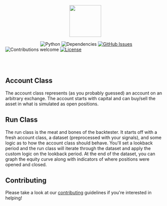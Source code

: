 <p align="center"><img src="https://raw.githubusercontent.com/Crypto-AI/Gemini/master/media/gemini-logo.png" width="100px"><p>

&nbsp;&nbsp;&nbsp;&nbsp;&nbsp;&nbsp;&nbsp;&nbsp;&nbsp;&nbsp;&nbsp;&nbsp;&nbsp;
&nbsp;&nbsp;&nbsp;&nbsp;&nbsp;&nbsp;&nbsp;&nbsp;&nbsp;&nbsp;&nbsp;&nbsp;&nbsp;
![Python](https://img.shields.io/badge/python-v2.7%20%2F%20v3.6-blue.svg)
![Dependencies](https://img.shields.io/badge/dependencies-up%20to%20date-brightgreen.svg)
[![GitHub Issues](https://img.shields.io/github/issues/Crypto-AI/Gemini.svg)](https://github.com/anfederico/flaskex/issues)
![Contributions welcome](https://img.shields.io/badge/contributions-welcome-orange.svg)
[![License](https://img.shields.io/badge/license-MIT-blue.svg)](https://opensource.org/licenses/MIT)

<br><br>

## Account Class
The account class represents (as you probably guessed) an account on an arbitrary exchange. The account starts with capital and can buy/sell the asset in what is simulated as open positions.

## Run Class
The run class is the meat and bones of the backtester. It starts off with a fresh account class, a dataset (preprocessed with your signals), and some logic as to how the account class should behave. You'll set a lookback period and the run class will iterate through the dataset and apply the custom logic on the lookback period. At the end of the dataset, you can graph the equity curve along with indicators of where positions were opened and closed.

## Contributing
Please take a look at our [contributing](https://github.com/Crypto-AI/Gemini/blob/master/CONTRIBUTING.md) guidelines if you're interested in helping!
